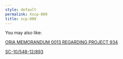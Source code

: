 ```yaml
---
style: default
permalink: Xscp-009
title: scp-009
---
```

You may also like:

[ORIA MEMORANDUM 0013 REGARDING PROJECT 934](http://scp-wiki.net/oria-memorandum-0013-regarding-project-934)

[SC-10/548-12/893](http://scp-wiki.net/sc-10-548-12-893)
